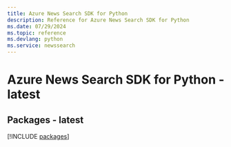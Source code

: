 ```yaml
---
title: Azure News Search SDK for Python
description: Reference for Azure News Search SDK for Python
ms.date: 07/29/2024
ms.topic: reference
ms.devlang: python
ms.service: newssearch
---
```

# Azure News Search SDK for Python - latest
## Packages - latest
[!INCLUDE [packages](news-search-index.md)]